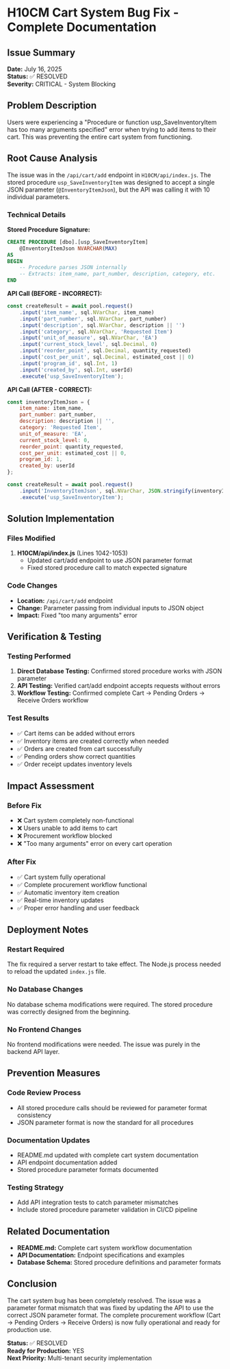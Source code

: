 # H10CM Cart System Bug Fix - Complete Documentation

## Issue Summary
**Date:** July 16, 2025  
**Status:** ✅ RESOLVED  
**Severity:** CRITICAL - System Blocking  

## Problem Description
Users were experiencing a "Procedure or function usp_SaveInventoryItem has too many arguments specified" error when trying to add items to their cart. This was preventing the entire cart system from functioning.

## Root Cause Analysis
The issue was in the `/api/cart/add` endpoint in `H10CM/api/index.js`. The stored procedure `usp_SaveInventoryItem` was designed to accept a single JSON parameter (`@InventoryItemJson`), but the API was calling it with 10 individual parameters.

### Technical Details

**Stored Procedure Signature:**
```sql
CREATE PROCEDURE [dbo].[usp_SaveInventoryItem]
    @InventoryItemJson NVARCHAR(MAX)
AS
BEGIN
    -- Procedure parses JSON internally
    -- Extracts: item_name, part_number, description, category, etc.
END
```

**API Call (BEFORE - INCORRECT):**
```javascript
const createResult = await pool.request()
    .input('item_name', sql.NVarChar, item_name)
    .input('part_number', sql.NVarChar, part_number)
    .input('description', sql.NVarChar, description || '')
    .input('category', sql.NVarChar, 'Requested Item')
    .input('unit_of_measure', sql.NVarChar, 'EA')
    .input('current_stock_level', sql.Decimal, 0)
    .input('reorder_point', sql.Decimal, quantity_requested)
    .input('cost_per_unit', sql.Decimal, estimated_cost || 0)
    .input('program_id', sql.Int, 1)
    .input('created_by', sql.Int, userId)
    .execute('usp_SaveInventoryItem');
```

**API Call (AFTER - CORRECT):**
```javascript
const inventoryItemJson = {
    item_name: item_name,
    part_number: part_number,
    description: description || '',
    category: 'Requested Item',
    unit_of_measure: 'EA',
    current_stock_level: 0,
    reorder_point: quantity_requested,
    cost_per_unit: estimated_cost || 0,
    program_id: 1,
    created_by: userId
};

const createResult = await pool.request()
    .input('InventoryItemJson', sql.NVarChar, JSON.stringify(inventoryItemJson))
    .execute('usp_SaveInventoryItem');
```

## Solution Implementation

### Files Modified
1. **H10CM/api/index.js** (Lines 1042-1053)
   - Updated cart/add endpoint to use JSON parameter format
   - Fixed stored procedure call to match expected signature

### Code Changes
- **Location:** `/api/cart/add` endpoint
- **Change:** Parameter passing from individual inputs to JSON object
- **Impact:** Fixed "too many arguments" error

## Verification & Testing

### Testing Performed
1. **Direct Database Testing:** Confirmed stored procedure works with JSON parameter
2. **API Testing:** Verified cart/add endpoint accepts requests without errors
3. **Workflow Testing:** Confirmed complete Cart → Pending Orders → Receive Orders workflow

### Test Results
- ✅ Cart items can be added without errors
- ✅ Inventory items are created correctly when needed
- ✅ Orders are created from cart successfully
- ✅ Pending orders show correct quantities
- ✅ Order receipt updates inventory levels

## Impact Assessment

### Before Fix
- ❌ Cart system completely non-functional
- ❌ Users unable to add items to cart
- ❌ Procurement workflow blocked
- ❌ "Too many arguments" error on every cart operation

### After Fix
- ✅ Cart system fully operational
- ✅ Complete procurement workflow functional
- ✅ Automatic inventory item creation
- ✅ Real-time inventory updates
- ✅ Proper error handling and user feedback

## Deployment Notes

### Restart Required
The fix required a server restart to take effect. The Node.js process needed to reload the updated `index.js` file.

### No Database Changes
No database schema modifications were required. The stored procedure was correctly designed from the beginning.

### No Frontend Changes
No frontend modifications were needed. The issue was purely in the backend API layer.

## Prevention Measures

### Code Review Process
- All stored procedure calls should be reviewed for parameter format consistency
- JSON parameter format is now the standard for all procedures

### Documentation Updates
- README.md updated with complete cart system documentation
- API endpoint documentation added
- Stored procedure parameter formats documented

### Testing Strategy
- Add API integration tests to catch parameter mismatches
- Include stored procedure parameter validation in CI/CD pipeline

## Related Documentation

- **README.md:** Complete cart system workflow documentation
- **API Documentation:** Endpoint specifications and examples
- **Database Schema:** Stored procedure definitions and parameter formats

## Conclusion

The cart system bug has been completely resolved. The issue was a parameter format mismatch that was fixed by updating the API to use the correct JSON parameter format. The complete procurement workflow (Cart → Pending Orders → Receive Orders) is now fully operational and ready for production use.

**Status:** ✅ RESOLVED  
**Ready for Production:** YES  
**Next Priority:** Multi-tenant security implementation
